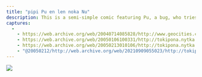 ```yaml
---
title: "pipi Pu en len noka Nu"
description: This is a semi-simple comic featuring Pu, a bug, who tries to make his home in Nu, a shoe.
captures:
  -
    - https://web.archive.org/web/20040714085828/http://www.geocities.com:80/tokipona/image/pipipu.html
    - https://web.archive.org/web/20050106100331/http://tokipona.nytka.org:80/image/pipipu.html
    - https://web.archive.org/web/20050213010106/http://tokipona.nytka.org:80/image/pipipu.html
    - "@20050212/http://web.archive.org/web/20210909055023/http://tokipona.atspace.org/image/pipipu.html"
---
```


![](/images/pipipu.jpg)